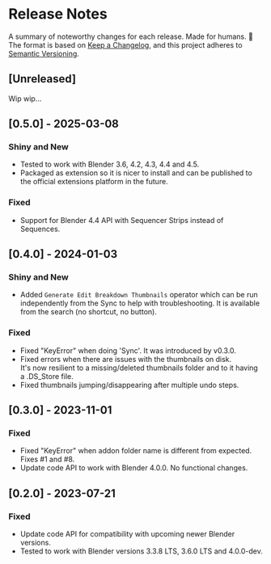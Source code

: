 # Release Notes

A summary of noteworthy changes for each release. Made for humans. 🧻  
The format is based on [Keep a Changelog](https://keepachangelog.com/en/1.1.0/),
and this project adheres to [Semantic Versioning](https://semver.org/spec/v2.0.0.html).

## [Unreleased]

Wip wip...


## [0.5.0] - 2025-03-08

### Shiny and New
- Tested to work with Blender 3.6, 4.2, 4.3, 4.4 and 4.5.
- Packaged as extension so it is nicer to install and can be published to the official extensions
platform in the future.

### Fixed
- Support for Blender 4.4 API with Sequencer Strips instead of Sequences.


## [0.4.0] - 2024-01-03

### Shiny and New
- Added `Generate Edit Breakdown Thumbnails` operator which can be run independently from the Sync
to help with troubleshooting. It is available from the search (no shortcut, no button).

### Fixed
- Fixed "KeyError" when doing 'Sync'. It was introduced by v0.3.0.
- Fixed errors when there are issues with the thumbnails on disk.  
  It's now resilient to a missing/deleted thumbnails folder and to it having a .DS_Store file.
- Fixed thumbnails jumping/disappearing after multiple undo steps.


## [0.3.0] - 2023-11-01

### Fixed
- Fixed "KeyError" when addon folder name is different from expected. Fixes #1 and #8.
- Update code API to work with Blender 4.0.0. No functional changes.


## [0.2.0] - 2023-07-21

### Fixed
- Update code API for compatibility with upcoming newer Blender versions.
- Tested to work with Blender versions 3.3.8 LTS, 3.6.0 LTS and 4.0.0-dev.
